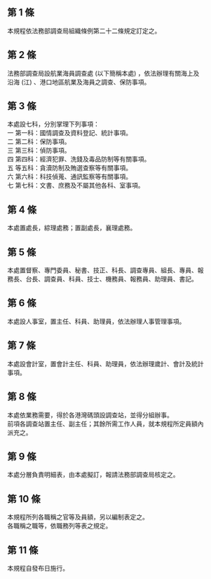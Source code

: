 第 1 條
-------
本規程依法務部調查局組織條例第二十二條規定訂定之。

第 2 條
-------
法務部調查局設航業海員調查處 (以下簡稱本處) ，依法辦理有關海上及  
沿海 (江) 、港口地區航業及海員之調查、保防事項。

第 3 條
-------
本處設七科，分別掌理下列事項：  
一  第一科：國情調查及資料登記、統計事項。  
二  第二科：保防事項。  
三  第三科：偵防事項。  
四  第四科：經濟犯罪、洗錢及毒品防制等有關事項。  
五  等五科：貪瀆防制及賄選查察等有關事項。  
六  第六科：科技偵蒐、通訊監察等有關事項。  
七  第七科：文書、庶務及不屬其他各科、室事項。

第 4 條
-------
本處置處長，綜理處務；置副處長，襄理處務。

第 5 條
-------
本處置督察、專門委員、秘書、技正、科長、調查專員、組長、專員、報  
務長、台長、調查員、科員、技士、機務員、報務員、助理員、書記。

第 6 條
-------
本處設人事室，置主任、科員、助理員，依法辦理人事管理事項。

第 7 條
-------
本處設會計室，置會計主任、科員、助理員，依法辦理歲計、會計及統計  
事項。

第 8 條
-------
本處依業務需要，得於各港灣碼頭設調查站，並得分組辦事。  
前項各調查站置主任、副主任；其餘所需工作人員，就本規程所定員額內  
派充之。

第 9 條
-------
本處分層負責明細表，由本處擬訂，報請法務部調查局核定之。

第 10 條
--------
本規程所列各職稱之官等及員額，另以編制表定之。  
各職稱之職等，依職務列等表之規定。

第 11 條
--------
本規程自發布日施行。

